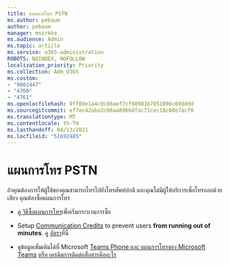 ```yaml
---
title: แผนการโทร PSTN
ms.author: pebaum
author: pebaum
manager: mnirkhe
ms.audience: Admin
ms.topic: article
ms.service: o365-administration
ROBOTS: NOINDEX, NOFOLLOW
localization_priority: Priority
ms.collection: Adm_O365
ms.custom:
- "9002447"
- "4760"
- "4761"
ms.openlocfilehash: 9ff0de1a4c0c86aef7cf98981b785109bc69dddd
ms.sourcegitcommit: ef7ec42aba3c06aa8966dfac71cec18c08e7acf8
ms.translationtype: MT
ms.contentlocale: th-TH
ms.lasthandoff: 04/13/2021
ms.locfileid: "51692485"
---
```

# <a name="pstn-calling-plans"></a>แผนการโทร PSTN

ถ้าคุณต้องการให้ผู้ใช้ของคุณสามารถโทรไปยังโทรศัพท์ปกติ และคุณไม่มีผู้ให้บริการเพื่อโทรออกด้วยเสียง คุณต้องซื้อแผนการโทร

- [ดู วิธีซื้อแผนการโทร](https://docs.microsoft.com/MicrosoftTeams/calling-plans-for-office-365)เพื่อเริ่มกระบวนการซื้อ

- Setup [Communication Credits](https://docs.microsoft.com/microsoftteams/set-up-communications-credits-for-your-organization) to prevent users **from running out of minutes**. ดู [อัตรา](https://products.office.com/microsoft-teams/voice-calling)ที่นี่ 

- ดูข้อมูลเพิ่มเติมได้ที่ Microsoft [Teams Phone และ แผนการโทรของ Microsoft Teams](https://docs.microsoft.com/MicrosoftTeams/calling-plan-landing-page) [หรือ เครดิตการติดต่อสื่อสารคืออะไร](https://docs.microsoft.com/microsoftteams/what-are-communications-credits)
